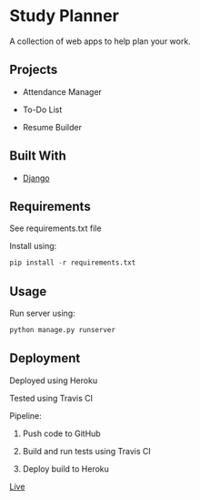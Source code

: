 # Study Planner

A collection of web apps to help plan your work.

## Projects

* Attendance Manager

* To-Do List

* Resume Builder

## Built With

* [Django](https://www.djangoproject.com/)

## Requirements

See requirements.txt file

Install using:

```python
pip install -r requirements.txt
```

## Usage

Run server using:

```python
python manage.py runserver
```

## Deployment

Deployed using Heroku

Tested using Travis CI

Pipeline:

1. Push code to GitHub

2. Build and run tests using Travis CI

3. Deploy build to Heroku

[Live](https://study-planner-vj.herokuapp.com/)
